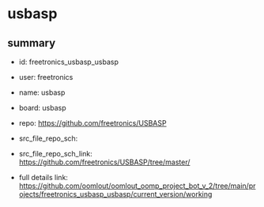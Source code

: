# usbasp
 
## summary 
* id: freetronics_usbasp_usbasp
* user: freetronics
* name: usbasp
* board: usbasp
* repo: https://github.com/freetronics/USBASP



* src_file_repo_sch: 
* src_file_repo_sch_link: https://github.com/freetronics/USBASP/tree/master/
* full details link: https://github.com/oomlout/oomlout_oomp_project_bot_v_2/tree/main/projects/freetronics_usbasp_usbasp/current_version/working  






